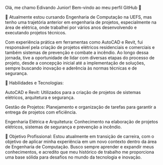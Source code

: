 Olá, me chamo Edivando Junior!
Bem-vindo ao meu perfil GitHub 👋

🔭 Atualmente estou cursando Engenharia de Computação na UEFS, mas tenho uma trajetória anterior em engenharia de projetos, especialmente na área de elétrica, onde trabalhei por vários anos desenvolvendo e executando projetos técnicos.

Com experiência prática em ferramentas como AutoCAD e Revit, fui responsável pela criação de projetos elétricos residenciais e comerciais e também sistemas de prevenção e combate a incêndio. Ao longo dessa jornada, tive a oportunidade de lidar com diversas etapas do processo de projeto, desde a concepção inicial até a implementação de soluções, sempre buscando inovação e aderência às normas técnicas e de segurança.

🔧 Habilidades e Tecnologias:

AutoCAD e Revit: Utilizados para a criação de projetos de sistemas elétricos, arquitetura e segurança.

Gestão de Projetos: Planejamento e organização de tarefas para garantir a entrega de projetos com eficiência.

Engenharia Elétrica e Arquitetura: Conhecimento na elaboração de projetos elétricos, sistemas de segurança e prevenção a incêndio.

🚀 Objetivo Profissional: Estou atualmente em transição de carreira, com o objetivo de aplicar minha experiência em um novo contexto dentro da área de Engenharia de Computação. Busco sempre aprender e expandir meus conhecimentos, e acredito que meu histórico de trabalho me proporciona uma base sólida para desafios no mundo da tecnologia e inovação.
<!--
**EdivandoJunior/EdivandoJunior** is a ✨ _special_ ✨ repository because its `README.md` (this file) appears on your GitHub profile.

Here are some ideas to get you started:

- 🔭 I’m currently working on ...
- 🌱 I’m currently learning ...
- 👯 I’m looking to collaborate on ...
- 🤔 I’m looking for help with ...
- 💬 Ask me about ...
- 📫 How to reach me: ...
- 😄 Pronouns: ...
- ⚡ Fun fact: ...
-->
